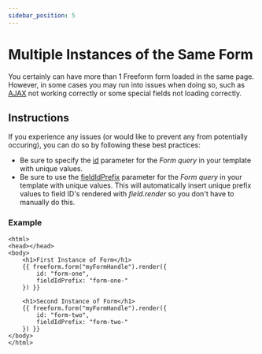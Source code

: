 ```yaml
---
sidebar_position: 5
---
```


# Multiple Instances of the Same Form

You certainly can have more than 1 Freeform form loaded in the same page. However, in some cases you may run into issues when doing so, such as [AJAX](../../guides/templating/ajax-forms) not working correctly or some special fields not loading correctly.

## Instructions

If you experience any issues (or would like to prevent any from potentially occuring), you can do so by following these best practices:

- Be sure to specify the [id](../../templates/queries/form#id) parameter for the _Form query_ in your template with unique values.
- Be sure to use the [fieldIdPrefix](../../templates/queries/form#fieldidprefix) parameter for the _Form query_ in your template with unique values. This will automatically insert unique prefix values to field ID's rendered with _field.render_ so you don't have to manually do this.

### Example

```twig showLineNumbers {5-8,11-14}
<html>
<head></head>
<body>
    <h1>First Instance of Form</h1>
    {{ freeform.form("myFormHandle").render({
        id: "form-one",
        fieldIdPrefix: "form-one-"
    }) }}

    <h1>Second Instance of Form</h1>
    {{ freeform.form("myFormHandle").render({
        id: "form-two",
        fieldIdPrefix: "form-two-"
    }) }}
</body>
</html>
```
